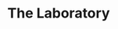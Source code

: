 ---
layout: post
title: The Laboratory
discipline: Print Design + Retouching
cover: laboratory
nav: work
permalink: /work/laboratory
---